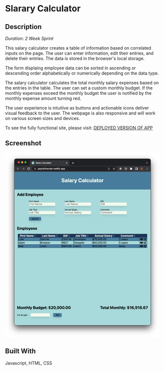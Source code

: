 # Slarary Calculator

## Description

_Duration: 2 Week Sprint_

This salary calculator creates a table of information based on correlated inputs on the page. The user can enter information, edit their entries, and delete their entries. The data is stored in the browser's local storage.

The form displaing employee data can be sorted in ascending or descending order alphabetically or numerically depending on the data type.

The salary calculator calculates the total monthly salary expenses based on the entries in the table. The user can set a custom monthly budget. If the monthly expenses exceed the monthly budget the user is notified by the monthly expense amount turning red.

The user experience is intuitive as buttons and actionable icons deliver visual feedback to the user. The webpage is also responsive and will work on various screen sizes and devices.

To see the fully functional site, please visit: [DEPLOYED VERSION OF APP](https://payrolltracker.netlify.app/)

## Screenshot

![alt text](./screenshot.png)

## Built With

Javascript, HTML, CSS
